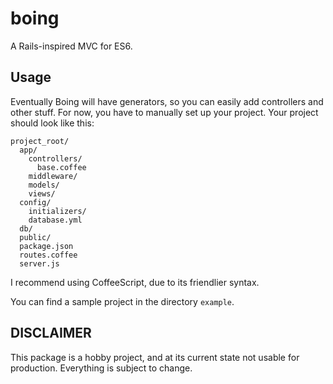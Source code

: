 # boing
A Rails-inspired MVC for ES6.

## Usage
Eventually Boing will have generators, so you can easily add controllers
and other stuff. For now, you have to manually set up your project. Your
project should look like this:

    project_root/
      app/
        controllers/
          base.coffee
        middleware/
        models/
        views/
      config/
        initializers/
        database.yml
      db/
      public/
      package.json
      routes.coffee
      server.js

I recommend using CoffeeScript, due to its friendlier syntax.

You can find a sample project in the directory `example`.


## DISCLAIMER
This package is a hobby project, and at its current state not usable for
production. Everything is subject to change.
